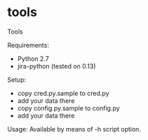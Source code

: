 tools
=====

Tools

Requirements:
- Python 2.7
- jira-python (tested on 0.13)


Setup:
- copy cred.py.sample to cred.py
 - add your data there
- copy config.py.sample to config.py
 - add your data there

Usage:
Available by means of -h script option.
